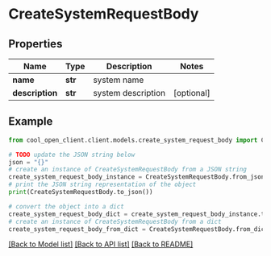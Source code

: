 # CreateSystemRequestBody


## Properties

Name | Type | Description | Notes
------------ | ------------- | ------------- | -------------
**name** | **str** | system name | 
**description** | **str** | system description | [optional] 

## Example

```python
from cool_open_client.client.models.create_system_request_body import CreateSystemRequestBody

# TODO update the JSON string below
json = "{}"
# create an instance of CreateSystemRequestBody from a JSON string
create_system_request_body_instance = CreateSystemRequestBody.from_json(json)
# print the JSON string representation of the object
print(CreateSystemRequestBody.to_json())

# convert the object into a dict
create_system_request_body_dict = create_system_request_body_instance.to_dict()
# create an instance of CreateSystemRequestBody from a dict
create_system_request_body_from_dict = CreateSystemRequestBody.from_dict(create_system_request_body_dict)
```
[[Back to Model list]](../README.md#documentation-for-models) [[Back to API list]](../README.md#documentation-for-api-endpoints) [[Back to README]](../README.md)


